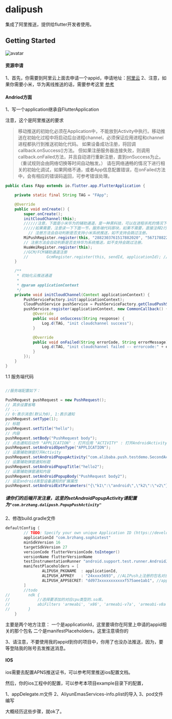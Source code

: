 # dalipush

集成了阿里推送，提供给flutter开发者使用。

## Getting Started

![avatar](https://github.com/bravekingzhang/dalipush/blob/master/WechatIMG403.jpeg)

#### 资源申请
1、首先，你需要到阿里云上面去申请一个appid，申请地址：[阿里云](https://emas.console.aliyun.com/)
2、注意，如果你需要小米，华为离线推送的话，需要参考这里 [参考](https://help.aliyun.com/document_detail/30067.html?spm=a2c4g.11186623.4.3.d82752e7CWEORK)

#### Andriod方面

1、写一个application继承自FlutterApplication

注意，这个是阿里推送的要求

> 移动推送的初始化必须在Application中，不能放到Activity中执行。移动推送在初始化过程中将启动后台进程channel，必须保证应用进程和channel进程都执行到推送初始化代码。
  如果设备成功注册，将回调callback.onSuccess()方法。
  但如果注册服务器连接失败，则调用callback.onFailed方法，并且自动进行重新注册，直到onSuccess为止。（重试规则会由网络切换等时间自动触发。）
  请在网络通畅的情况下进行相关的初始化调试，如果网络不通，或者App信息配置错误，在onFailed方法中，会有相应的错误码返回，可参考错误处理。
  
```java
public class FApp extends io.flutter.app.FlutterApplication {

    private static final String TAG = "FApp";

    @Override
    public void onCreate() {
        super.onCreate();
        initCloudChannel(this);
        //////注意，下面是小米华为的辅助通道，是一种黑科技，可以在进程杀死的情况下，收到推送消息，所谓的离线推送，
        /////如果需要，注意读一下下面一节，服务端代码那块，如果不需要，直接注释2行，可以满足app在线收到通知
          // 注册方法会自动判断是否支持小米系统推送，如不支持会跳过注册。
        MiPushRegister.register(this, "2882303761517882020", "5671788227020");
        // 注册方法会自动判断是否支持华为系统推送，如不支持会跳过注册。
        HuaWeiRegister.register(this);
        //GCM/FCM辅助通道注册
        //        GcmRegister.register(this, sendId, applicationId); //sendId/applicationId为步骤获得的参数
    }

    /**
     * 初始化云推送通道
     *
     * @param applicationContext
     */
    private void initCloudChannel(Context applicationContext) {
        PushServiceFactory.init(applicationContext);
        CloudPushService pushService = PushServiceFactory.getCloudPushService();
        pushService.register(applicationContext, new CommonCallback() {
            @Override
            public void onSuccess(String response) {
                Log.d(TAG, "init cloudchannel success");
            }

            @Override
            public void onFailed(String errorCode, String errorMessage) {
                Log.d(TAG, "init cloudchannel failed -- errorcode:" + errorCode + " -- errorMessage:" + errorMessage);
            }
        });
    }
}


```
1.1 服务端代码

```java

//服务端配置如下：

PushRequest pushRequest = new PushRequest();
// 其余设置省略
// ...
// 0:表示消息(默认为0), 1:表示通知
pushRequest.setType(1);
// 标题
pushRequest.setTitle("hello");
// 内容
pushRequest.setBody("PushRequest body");
// 点击通知后动作 "APPLICATION" : 打开应用 "ACTIVITY" : 打开AndroidActivity "URL" : 打开URL "NONE" : 无跳转
pushRequest.setAndroidOpenType("APPLICATION");
// 设置辅助弹窗打开Activity
pushRequest.setAndroidPopupActivity("com.alibaba.push.testdemo.SecondActivity");
// 设置辅助弹窗通知标题
pushRequest.setAndroidPopupTitle("hello2");
// 设置辅助弹窗通知内容
pushRequest.setAndroidPopupBody("PushRequest body2");
// 设定android类型设备通知的扩展属性
pushRequest.setAndroidExtParameters("{\"k1\":\"android\",\"k2\":\"v2\"}");


```

##### 请你们的后端开发注意，这里的setAndroidPopupActivity请配置为`"com.brzhang.dalipush.PopupPushActivity"`



2、修改build.gradle文件

```groovy
defaultConfig {
        // TODO: Specify your own unique Application ID (https://developer.android.com/studio/build/application-id.html).
        applicationId "com.brzhang.sophixtest"
        minSdkVersion 16
        targetSdkVersion 27
        versionCode flutterVersionCode.toInteger()
        versionName flutterVersionName
        testInstrumentationRunner "android.support.test.runner.AndroidJUnitRunner"
        manifestPlaceholders = [
                ALIPUSH_PKGNAME  : applicationId,
                ALIPUSH_APPKEY   : "24xxxx5693", //ALIPush上注册的包名对应的appkey.
                ALIPUSH_APPSECRET: "dd973xxxxxxxxxxxf575aee1ab1", //appsecret.
        ]
        //todo
//        ndk {
//            //选择要添加的对应cpu类型的.so库。
//            abiFilters 'armeabi', 'x86', 'armeabi-v7a', 'armeabi-v8a'
//        }
    }
```
主要是两个地方注意：
一个是applicationId，这里要填你在阿里上申请的appid相关的那个包名
二个是manifestPlaceholders，这里注意填你的

3、请注意，不要使用我的appid到你的项目中，你用了也没办法推送，因为，要等登陆我的账号去发推送消息。


#### IOS

ios需要去配置APNS推送证书，可以参考阿里推送ios配置文档。

然后，你的ios工程中的配置，可以参考本项目example目录下的配置，

1、appDelegate.m文件
2、AliyunEmasServices-info.plist的导入
3、pod文件编写

大概经历这些步骤，就ok了。

